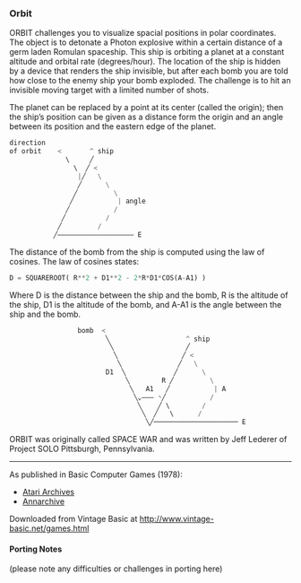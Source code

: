 ### Orbit

ORBIT challenges you to visualize spacial positions in polar coordinates. The object is to detonate a Photon explosive within a certain distance of a germ laden Romulan spaceship. This ship is orbiting a planet at a constant altitude and orbital rate (degrees/hour). The location of the ship is hidden by a device that renders the ship invisible, but after each bomb you are told how close to the enemy ship your bomb exploded. The challenge is to hit an invisible moving target with a limited number of shots.

The planet can be replaced by a point at its center (called the origin); then the ship’s position can be given as a distance form the origin and an angle between its position and the eastern edge of the planet.

```py
direction
of orbit    <       ^ ship
              \     ╱
                \  ╱ <
                 |╱   \
                 ╱      \
                ╱         \
               ╱           | angle
              ╱           /
             ╱          /
            ╱         /
           ╱——————————————————— E

```

The distance of the bomb from the ship is computed using the law of cosines. The law of cosines states:

```py
D = SQUAREROOT( R**2 + D1**2 - 2*R*D1*COS(A-A1) )
```

Where D is the distance between the ship and the bomb, R is the altitude of the ship, D1 is the altitude of the bomb, and A-A1 is the angle between the ship and the bomb.


```py
                 bomb  <
                        ╲                   ^ ship
                         ╲                  ╱
                          ╲                ╱ <
                           ╲              ╱   \
                        D1  ╲            ╱      \
                             ╲        R ╱         \
                              ╲   A1   ╱           | A
                               ╲⌄——— ◝╱           /
                                ╲    ╱ \        /
                                 ╲  ╱   \      /
                                  ╲╱───────────────────── E

```

ORBIT was originally called SPACE WAR and was written by Jeff Lederer of Project SOLO Pittsburgh, Pennsylvania.

---

As published in Basic Computer Games (1978):
- [Atari Archives](https://www.atariarchives.org/basicgames/showpage.php?page=124)
- [Annarchive](https://annarchive.com/files/Basic_Computer_Games_Microcomputer_Edition.pdf#page=139)

Downloaded from Vintage Basic at
http://www.vintage-basic.net/games.html

#### Porting Notes

(please note any difficulties or challenges in porting here)
